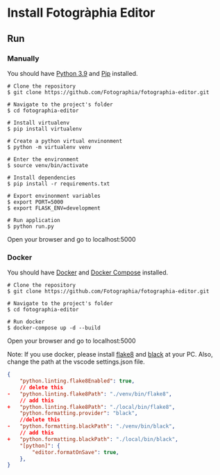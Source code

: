 # Install Fotogràphia Editor

## Run

### Manually
You should have [Python 3.9](https://www.python.org/downloads/release/python-390/) and [Pip](https://pip.pypa.io/en/stable/installing/) installed.
```
# Clone the repository 
$ git clone https://github.com/Fotographia/fotographia-editor.git

# Navigate to the project's folder
$ cd fotographia-editor

# Install virtualenv
$ pip install virtualenv

# Create a python virtual envinonment
$ python -m virtualenv venv

# Enter the environment
$ source venv/bin/activate

# Install dependencies
$ pip install -r requirements.txt

# Export envinonment variables
$ export PORT=5000
$ export FLASK_ENV=development

# Run application
$ python run.py
```

Open your browser and go to localhost:5000

### Docker
You should have [Docker](https://docs.docker.com/get-docker/) and [Docker Compose](https://docs.docker.com/compose/install/) installed.
```
# Clone the repository 
$ git clone https://github.com/Fotographia/fotographia-editor.git

# Navigate to the project's folder
$ cd fotographia-editor

# Run docker
$ docker-compose up -d --build 
```

Open your browser and go to localhost:5000

Note: If you use docker, please install [flake8](https://pypi.org/project/flake8/) and [black](https://pypi.org/project/black/) 
at your PC. Also, change the path at the vscode settings.json file.

```json
{
    "python.linting.flake8Enabled": true,
    // delete this
-   "python.linting.flake8Path": "./venv/bin/flake8",
    // add this
+   "python.linting.flake8Path": "./local/bin/flake8",
    "python.formatting.provider": "black",
    //delete this
-   "python.formatting.blackPath": "./venv/bin/black",
    // add this
+   "python.formatting.blackPath": "./local/bin/black",
    "[python]": {
        "editor.formatOnSave": true,
    },
}
```